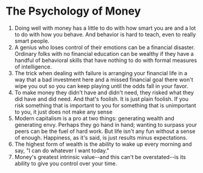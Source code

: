 # The Psychology of Money

1. Doing well with money has a little to do with how smart you are and a lot to do with how you behave. And behavior is hard to teach, even to really smart people.
2. A genius who loses control of their emotions can be a financial disaster. Ordinary folks with no financial education can be wealthy if they have a handful of behavioral skills that have nothing to do with formal measures of intelligence.
3. The trick when dealing with failure is arranging your financial life in a way that a bad investment here and a missed financial goal there won't wipe you out so you can keep playing until the odds fall in your favor.
4. To make money they didn't have and didn't need, they risked what they did have and did need. And that's foolish. It is just plain foolish. If you risk something that is important to you for something that is unimportant to you, it just does not make any sense
5. Modern capitalism is a pro at two things: generating wealth and generating envy. Perhaps they go hand in hand; wanting to surpass your peers can be the fuel of hard work. But life isn't any fun without a sense of enough. Happiness, as it's said, is just results minus expectations.
6. The highest form of wealth is the ability to wake up every morning and say, "I can do whatever I want today."
7. Money's greatest intrinsic value--and this can't be overstated--is its ability to give you control over your time.
